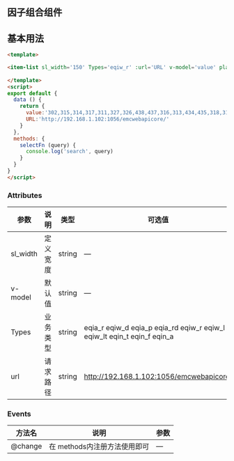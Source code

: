 
## 因子组合组件



## 基本用法

<template>

<item-list sl_width='150' Types='eqiw_r' :url='URL' v-model='value' placeholder='请选择'  @change='selectFn'></item-list>
  
</template>
<script>
export default {
  data () {
    return {
      value:'302,315,314,317,311,327,326,438,437,316,313,434,435,318,319,320,436,323,325,328,467',
      URL:'http://192.168.1.102:1056/emcwebapicore/'
    }
  },
  methods: {
    selectFn (query) {
      console.log('search', query)
    }
  }
}
</script>

```html
<template>

<item-list sl_width='150' Types='eqiw_r' :url='URL' v-model='value' placeholder='请选择'  @change='selectFn'></item-list>
  
</template>
<script>
export default {
  data () {
    return {
      value:'302,315,314,317,311,327,326,438,437,316,313,434,435,318,319,320,436,323,325,328,467',
      URL:'http://192.168.1.102:1056/emcwebapicore/'
    }
  },
  methods: {
    selectFn (query) {
      console.log('search', query)
    }
  }
}
</script>

```



### Attributes

| 参数      | 说明    | 类型      | 可选值       | 默认值   |
|---------- |-------- |---------- |-------------  |-------- |
| sl_width  |  定义宽度    | string  | — | false |
| v-model  | 默认值  |  string  | — | — |
| Types  | 业务类型    | string  | eqia_r eqiw_d eqia_p eqia_rd eqiw_r eqiw_l eqiw_lt eqin_t eqin_f eqin_a | eqia_r |
| url  | 请求路径   | string  | http://192.168.1.102:1056/emcwebapicore/ | — |


### Events 
| 方法名      | 说明    |      参数 |   
|---------- |-------- |---------- |
| @change  |  在 methods内注册方法使用即可  |  — | 


